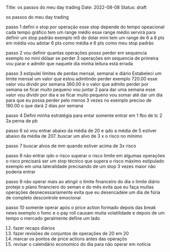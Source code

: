 Title: os passos do meu day trading
Date: 2022-08-08
Status: draft



os passos do meu day trading

passo 1 defini o stop por operação
esse stop depende do tempo opeacional
cada tempo gráfico tem um range médio
esse range médio servirá para definir um stop padrão
exemplo m5 do dolar mini tem um range de 6 a 8 pts em média
vou adotar 6 pts como média e 6 pts como meu stop padrão

passo 2 vou definir quantas operações posso perder em sequencia
exemplo no mini dólaar se perder 3 operações em sequencia de primeira vou parar
e admitir que naquele dia minha leitura está errada


passo 3 estipulei limites de perdas mensal, semanal e diário
Estabeleci um limite mensal
um valor que estou admitindo perder
exemplo 720.00
esse valor vou dividir por semana
360.00
é o valor que admito perder por semana se ficar muito pequeno vou juntar 2 para dar uma semana
esse valor vou dividir por dia
e se ficar muito pequeno vou somar até dar um dia para que eu possa perder pelo menos 3 vezes
no exemplo preciso de 180.00
o que dará 2 dias por semana

passo 4 Defini minha estratégia para entar
 somente entrar em 1 fbo de tc  2 2a perna de pb

passo 6 só vou entrar abaixo da média de 20
e qdo a média de 5 estiver abaixo da média de 207. buscar um alvo de 3 x o risco no mínimo

passo 7
 buscar alvos de mm quando estiver acima de 3x risco

passo 8
não entrar qdo o risco superar o risco limite
em algumas operações o risco precisará ser um stop técnico que supera o risco máximo estipulado
exemplo em uma lateralidade precisando de um stop 3 vezes maior não poderia entrar


passo 9
não operar mais ao atingir o limite financeiro do dia
o limite diário proteje o plano financiero do seman e do mês
evita que eu faça muitas operações desnecessariamente
evita que eu desencadeie um dia de fúria de completo descontrole emocional

passo 10
somente operar após o price action formado  depois das break news
exemplo o fomc e o pay roll causam muita volatilidade e depois de um tempo o mercado geralmente define um lado

12. fazer recaps diários
14. fazer revisões de conjuntos de operações de 20 em 20
15. marcar os pontos de price actions antes das operaçõs
16. revisar o calendário economico do dia para não operar em notícia
